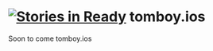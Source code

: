 [![Stories in Ready](https://badge.waffle.io/tomboy-notes/tomboy.ios.png?label=ready&title=Ready)](https://waffle.io/tomboy-notes/tomboy.ios)
tomboy.ios
==========

Soon to come tomboy.ios
